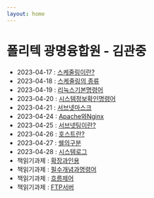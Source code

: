 ```yaml
---
layout: home
---
```


# 폴리텍 광명융합원 - 김관중

 - 2023-04-17 : [스케줄링이란?](%EC%8A%A4%EC%BC%80%EC%A4%84%EB%A7%81_0417)
 - 2023-04-18 : [스케줄링의 종류](%EC%8A%A4%EC%BC%80%EC%A4%84%EB%A7%81_0418)
 - 2023-04-19 : [리눅스기본명령어](%EB%A6%AC%EB%88%85%EC%8A%A4%EA%B8%B0%EB%B3%B8%EB%AA%85%EB%A0%B9%EC%96%B4_0419)
 - 2023-04-20 : [시스템정보확인명령어](%EC%8B%9C%EC%8A%A4%ED%85%9C%EC%A0%95%EB%B3%B4%ED%99%95%EC%9D%B8%EB%AA%85%EB%A0%B9%EC%96%B4_0420)
 - 2023-04-21 : [서브넷마스크](%EC%84%9C%EB%B8%8C%EB%84%B7%EB%A7%88%EC%8A%A4%ED%81%AC_0421)
 - 2023-04-24 : [Apache와Nginx](ApacheAndNginx)
 - 2023-04-25 : [서브넷팅이란?](%EC%84%9C%EB%B8%8C%EB%84%B7%ED%8C%85%EC%9D%B4%EB%9E%80)
 - 2023-04-26 : [호스트란?](hosts) 
 - 2023-04-27 : [쉘의구분](%EC%89%98%EC%9D%98%EA%B5%AC%EB%B6%84)
 - 2023-04-28 : [시스템로그](%EC%8B%9C%EC%8A%A4%ED%85%9C%EB%A1%9C%EA%B7%B8)
 - 책읽기과제  : [확장과인용](%ED%99%95%EC%9E%A5%EA%B3%BC%EC%9D%B8%EC%9A%A9)
 - 책읽기과제  : [필수개념과명령어](%ED%95%84%EC%88%98%EA%B0%9C%EB%85%90%EA%B3%BC%EB%AA%85%EB%A0%B9%EC%96%B4)
 - 책읽기과제  : [흐름제어](%ED%9D%90%EB%A6%84%EC%A0%9C%EC%96%B4)
 - 책읽기과제  : [FTP서버](FTP%EC%84%9C%EB%B2%84%EC%84%A4%EC%B9%98%EC%99%80%EC%9A%B4%EC%98%81)